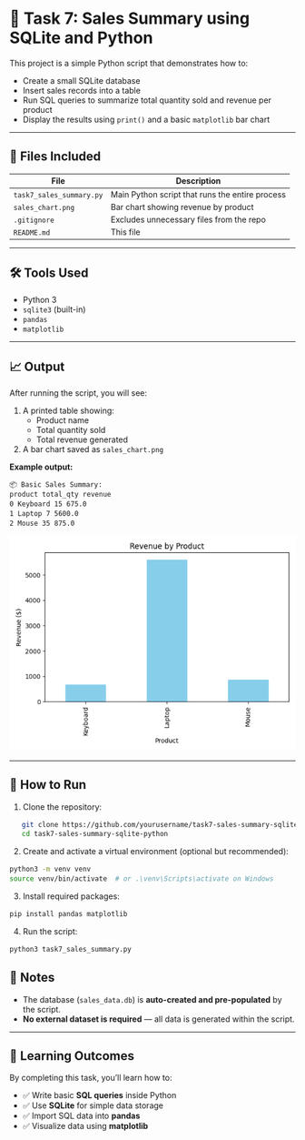 # 🧾 Task 7: Sales Summary using SQLite and Python

This project is a simple Python script that demonstrates how to:
- Create a small SQLite database
- Insert sales records into a table
- Run SQL queries to summarize total quantity sold and revenue per product
- Display the results using `print()` and a basic `matplotlib` bar chart

---

## 📂 Files Included

| File | Description |
|------|-------------|
| `task7_sales_summary.py` | Main Python script that runs the entire process |
| `sales_chart.png` | Bar chart showing revenue by product |
| `.gitignore` | Excludes unnecessary files from the repo |
| `README.md` | This file |

---

## 🛠️ Tools Used

- Python 3
- `sqlite3` (built-in)
- `pandas`
- `matplotlib`

---

## 📈 Output

After running the script, you will see:
1. A printed table showing:
   - Product name
   - Total quantity sold
   - Total revenue generated
2. A bar chart saved as `sales_chart.png`

**Example output:**

```bash
📦 Basic Sales Summary:
product total_qty revenue
0 Keyboard 15 675.0
1 Laptop 7 5600.0
2 Mouse 35 875.0
```

![sales chart](sales_chart.png)

---

## 🚀 How to Run

1. Clone the repository:
```bash
   git clone https://github.com/yourusername/task7-sales-summary-sqlite-python.git
   cd task7-sales-summary-sqlite-python
```
2. Create and activate a virtual environment (optional but recommended):
```bash
python3 -m venv venv
source venv/bin/activate  # or .\venv\Scripts\activate on Windows
```
3. Install required packages:
```bash
pip install pandas matplotlib
```
4. Run the script:
```bash
python3 task7_sales_summary.py
```
## 📌 Notes

- The database (`sales_data.db`) is **auto-created and pre-populated** by the script.
- **No external dataset is required** — all data is generated within the script.

---

## 🎯 Learning Outcomes

By completing this task, you’ll learn how to:

- ✅ Write basic **SQL queries** inside Python
- ✅ Use **SQLite** for simple data storage
- ✅ Import SQL data into **pandas**
- ✅ Visualize data using **matplotlib**
